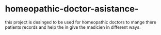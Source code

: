 # homeopathic-doctor-asistance-
this project is desinged to be used for homeopathic doctors to mange there patients records and help the in give the madicien in different ways.

